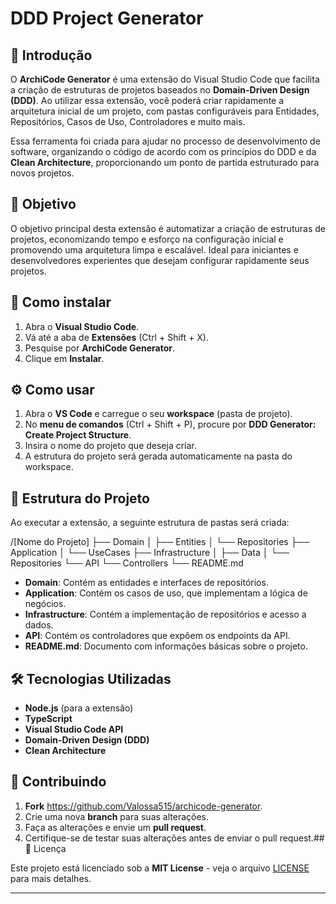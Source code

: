# DDD Project Generator

## 📝 Introdução

O **ArchiCode Generator** é uma extensão do Visual Studio Code que facilita a criação de estruturas de projetos baseados no **Domain-Driven Design (DDD)**. Ao utilizar essa extensão, você poderá criar rapidamente a arquitetura inicial de um projeto, com pastas configuráveis para Entidades, Repositórios, Casos de Uso, Controladores e muito mais.

Essa ferramenta foi criada para ajudar no processo de desenvolvimento de software, organizando o código de acordo com os princípios do DDD e da **Clean Architecture**, proporcionando um ponto de partida estruturado para novos projetos.

## 🎯 Objetivo

O objetivo principal desta extensão é automatizar a criação de estruturas de projetos, economizando tempo e esforço na configuração inicial e promovendo uma arquitetura limpa e escalável. Ideal para iniciantes e desenvolvedores experientes que desejam configurar rapidamente seus projetos.

## 🚀 Como instalar

1. Abra o **Visual Studio Code**.
2. Vá até a aba de **Extensões** (Ctrl + Shift + X).
3. Pesquise por **ArchiCode Generator**.
4. Clique em **Instalar**.

## ⚙️ Como usar

1. Abra o **VS Code** e carregue o seu **workspace** (pasta de projeto).
2. No **menu de comandos** (Ctrl + Shift + P), procure por **DDD Generator: Create Project Structure**.
3. Insira o nome do projeto que deseja criar.
4. A estrutura do projeto será gerada automaticamente na pasta do workspace.

## 📂 Estrutura do Projeto

Ao executar a extensão, a seguinte estrutura de pastas será criada:

/[Nome do Projeto] ├── Domain │ ├── Entities │ └── Repositories ├── Application │ └── UseCases ├── Infrastructure │ ├── Data │ └── Repositories └── API └── Controllers └── README.md

- **Domain**: Contém as entidades e interfaces de repositórios.
- **Application**: Contém os casos de uso, que implementam a lógica de negócios.
- **Infrastructure**: Contém a implementação de repositórios e acesso a dados.
- **API**: Contém os controladores que expõem os endpoints da API.
- **README.md**: Documento com informações básicas sobre o projeto.

## 🛠️ Tecnologias Utilizadas

- **Node.js** (para a extensão)
- **TypeScript**
- **Visual Studio Code API**
- **Domain-Driven Design (DDD)**
- **Clean Architecture**

## 🤝 Contribuindo

1. **Fork** https://github.com/Valossa515/archicode-generator.
2. Crie uma nova **branch** para suas alterações.
3. Faça as alterações e envie um **pull request**.
4. Certifique-se de testar suas alterações antes de enviar o pull request.## 📜 Licença

Este projeto está licenciado sob a **MIT License** - veja o arquivo [LICENSE](LICENSE) para mais detalhes.

---
